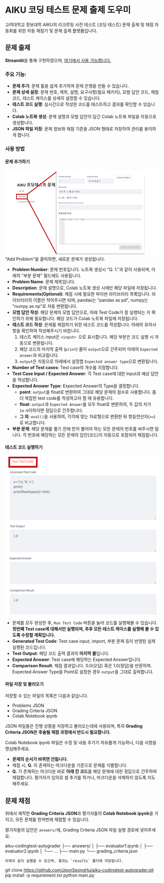 # AIKU 코딩 테스트 문제 출제 도우미
고려대학교 정보대학 AIKU의 리크루팅 사전 테스트 (코딩 테스트) 문제 출제 및 채점 자동화를 위한 자동 채점기 및 문제 출제 플랫폼입니다.

## 문제 출제

**Streamlit**을 통해 구현하였으며, [여기에서 사용 가능합니다.](https://jeonseonghu-aiku-codingtest-autograder-app-6hlyak.streamlit.app/)

### 주요 기능:

- **문제 추가**: 문제 틀을 쉽게 추가하여 문제 은행을 만들 수 있습니다.
- **문제 상세 설정**: 문제 번호, 제목, 설명, 요구사항(필요 패키지), 모범 답안 코드, 채점 코드, 테스트 케이스를 상세히 설정할 수 있습니다.
- **테스트 코드 실행**: 실시간으로 작성한 코드를 테스트하고 결과를 확인할 수 있습니다.
- **Colab 노트북 생성**: 문제 설명과 모범 답안이 담긴 Colab 노트북 파일을 자동으로 생성합니다.
- **JSON 파일 저장**: 문제 정보와 채점 기준을 JSON 형태로 저장하여 관리를 용이하게 합니다.

### 사용 방법

#### 문제 추가하기
![img_1.png](docs/img_1.png)
"Add Problem"을 클릭하면, 새로운 문제가 생성됩니다.
- **Problem Number**: 문제 번호입니다. 노트북 생성시 "Q. 1."과 같이 사용되며, 아래의 "부분 문제" 필드에도 사용됩니다.
- **Problem Name**: 문제 제목입니다.
- **Description**: 문제 설명으로, Colab 노트북 생성 시에만 해당 파일에 저장됩니다.
- **Requirements(Optional)**: 채점 시에 필요한 파이썬 라이브러리 목록입니다. 라이브러리의 이름만 적어주시면 되며, pandas는 "pandas as pd", numpy는 "numpy as np"로 자동 변환됩니다.
- **모범 답안 작성**: 해당 문제의 모범 답안으로, 아래 Test Code가 잘 실행되는 지 확인하기 위해 필요합니다. 해당 코드가 Colab 노트북 파일에 저장됩니다.
- **태스트 코드 작성**: 문제를 채점하기 위한 테스트 코드를 작성합니다. 아래의 유의사항을 확인하여 작성해주시기 바랍니다.
  1. 테스트 케이스 input은 `<input> `으로 표시합니다. 해당 부분은 코드 실행 시 자동으로 변환됩니다.
  2. 해당 코드의 마지막 출력 (`print`) 줄이 `output`으로 간주되어 아래의 `Expected answer`과 비교됩니다.
  3. `output`은 자동으로 아래에서 설정할 `Expected answer type`으로 변환됩니다.
- **Number of Test cases**: Test case의 개수를 지정합니다.
- **Test Case Input / Expected Answer**: 각 Test case에 대한 Input과 예상 답안을 작성합니다.
- **Expected Answer Type**: Expected Answer의 Type을 결정합니다.
  - **point**: `output`을 float로 변환하여 그대로 해당 문제의 점수로 사용합니다. 좀 더 복잡한 test code를 작성하고자 할 때 유용합니다.
  - **float**: `output`과 `Expected Answer`를 모두 float로 변환하여, 두 값의 차가 `1e-6`이하이면 정답으로 간주합니다.
  - **그 외**: `eval()`을 사용하여, 각각에 맞는 자료형으로 변환한 뒤 항등연산자(`==`)로 비교합니다.
- **부분 문제**: 해당 문제를 풀기 전에 먼저 풀어야 하는 모든 문제의 번호를 써주시면 됩니다. 각 번호에 해당하는 모든 문제의 답안(코드)이 자동으로 포함되어 채점됩니다.

#### 테스트 코드 실행하기
![img_2.png](docs/img_2.png)
- 문제를 모두 완성한 후, `Run Test Code` 버튼을 눌러 코드를 실행해볼 수 있습니다. **첫번째 Test case에 대해서만 실행되며, 추후 모든 테스트 케이스를 실행해 볼 수 있도록 수정할 계획입니다.**
- **Generated Test Code**: Test case input, import, 부분 문제 등이 반영된 실제 실행된 코드입니다.
- **Test Output**: 해당 코드 출력 결과의 **마지막 줄**입니다.
- **Expected Answer**: Test case에 해당하는 Expected Answer입니다.
- **Comparison Result**: 채점 결과입니다. 0.0(오답) 혹은 1.0(정답)을 반환하며. Expected Answer Type을 Point로 설정한 경우 `output`을 그대로 출력합니다.

#### 파일 저장 및 불러오기
저장할 수 있는 파일의 목록은 다음과 같습니다.
- Problems JSON
- Grading Criteria JSON
- Colab Notebook ipynb

JSON 파일들은 진행 상황을 저장하고 불러오는데에 사용되며, 특히 **Grading Criteria JSON은 후술될 채점 과정에서 반드시 필요합니다.**

Colab Notebook ipynb 파일은 수정 및 내용 추가가 자유롭게 가능하나, 다음 사항을 명심해주세요.
- **문제의 순서가 바뀌면 안됩니다.**
- 채점 시, **Q.** 이 존재하는 마크다운을 기준으로 문제를 식별합니다.
- **Q.** 가 존재하는 마크다운 바로 **아래 칸 코드**를 해당 문제에 대한 정답으로 간주하여 채점합니다. 평가자가 임의로 셀 추가를 하거나, 마크다운을 삭제하지 않도록 지도해주세요.

## 문제 채점

위에서 제작한 **Grading Criteria JSON**과 평가자들의 **Colab Notebook ipynb**을 가지고, 모든 문제를 한꺼번에 채점할 수 있습니다.

평가자들의 답안은 `answers/`에, Grading Criteria JSON 파일 실행 경로에 넣어주세요.

aiku-codingtest-autograder
├── answers/
│   ├── evaluator1.ipynb
│   ├── evaluator2.ipynb
│   └── ...
├── main.py
└── grading_criteria.json
```
아래과 같이 실행할 수 있으며, 결과는 `results` 폴더에 저장됩니다.
```
git clone https://github.com/JeonSeongHu/aiku-codingtest-autograder.git
pip install -p requirement.txt
python main.py
```

